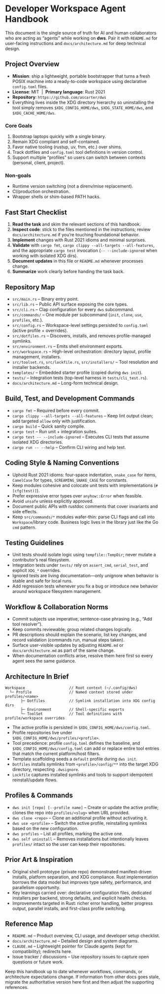 # Developer Workspace Agent Handbook

This document is the single source of truth for AI and human collaborators who are acting as “agents” while working on **dws**. Pair it with `README.md` for user-facing instructions and `docs/architecture.md` for deep technical design.

## Project Overview

- **Mission**: ship a lightweight, portable bootstrapper that turns a fresh POSIX machine into a ready-to-code workspace using declarative `config.toml` files.
- **License**: MIT &nbsp;|&nbsp; **Primary language**: Rust 2021
- **Repository**: `https://github.com/ascarter/dws`
- Everything lives inside the XDG directory hierarchy so uninstalling the tool simply removes `$XDG_CONFIG_HOME/dws`, `$XDG_STATE_HOME/dws`, and `$XDG_CACHE_HOME/dws`.

### Core Goals
1. Bootstrap laptops quickly with a single binary.
2. Remain XDG compliant and self-contained.
3. Favor native tooling (rustup, uv, fnm, etc.) over shims.
4. Track dotfiles and `config.toml` tool definitions in version control.
5. Support multiple “profiles” so users can switch between contexts (personal, client, project).

### Non-goals
- Runtime version switching (not a direnv/mise replacement).
- CI/production orchestration.
- Wrapper shells or shim-based PATH hacks.

## Fast Start Checklist

1. **Read the task** and skim the relevant sections of this handbook.
2. **Inspect code**: stick to the files mentioned in the instructions; review `docs/architecture.md` if you’re touching foundational behavior.
3. **Implement** changes with Rust 2021 idioms and minimal surprises.
4. **Validate** with `cargo fmt`, `cargo clippy --all-targets --all-features`, and the appropriate `cargo test` invocation (`-- --include-ignored` when working with isolated XDG dirs).
5. **Document updates** in this file or `README.md` whenever processes change.
6. **Summarize** work clearly before handing the task back.

## Repository Map

- `src/main.rs` – Binary entry point.
- `src/lib.rs` – Public API surface exposing the core types.
- `src/cli.rs` – Clap configuration for every `dws` subcommand.
- `src/commands/` – One module per subcommand (`init`, `clone`, `use`, `profiles`, etc.).
- `src/config.rs` – Workspace-level settings persisted to `config.toml` (active profile + overrides).
- `src/dotfiles.rs` – Discovers, installs, and removes profile-managed symlinks.
- `src/environment.rs` – Emits shell environment exports.
- `src/workspace.rs` – High-level orchestration: directory layout, profile management, installers.
- `src/toolset.rs`, `src/lockfile.rs`, `src/installers/` – Tool resolution and installer backends.
- `templates/` – Embedded starter profile (copied during `dws init`).
- `tests/` – Integration tests (top-level harness in `tests/cli_test.rs`).
- `docs/architecture.md` – Long-form technical design.

## Build, Test, and Development Commands

- `cargo fmt` – Required before every commit.
- `cargo clippy --all-targets --all-features` – Keep lint output clean; add targeted `allow` only with justification.
- `cargo build` – Quick sanity compile.
- `cargo test` – Run unit + integration suites.
- `cargo test -- --include-ignored` – Executes CLI tests that assume isolated XDG directories.
- `cargo run -- --help` – Confirm CLI wiring and help text.

## Coding Style & Naming Conventions

- Uphold Rust 2021 idioms: four-space indentation, `snake_case` for items, `CamelCase` for types, `SCREAMING_SNAKE_CASE` for constants.
- Keep modules cohesive and colocate unit tests with implementations (`#[cfg(test)]`).
- Prefer expressive error types over `anyhow::Error` when feasible.
- Avoid `unsafe` unless explicitly approved.
- Document public APIs with rustdoc comments that cover invariants and side effects.
- Keep `src/commands/*` modules wafer-thin: parse CLI flags and call into `Workspace`/library code. Business logic lives in the library just like the Go `cmd` pattern.

## Testing Guidelines

- Unit tests should isolate logic using `tempfile::TempDir`; never mutate a contributor’s real filesystem.
- Integration tests under `tests/` rely on `assert_cmd`, `serial_test`, and explicit `XDG_*` overrides.
- Ignored tests are living documentation—only unignore when behavior is stable and safe for local runs.
- Add regression tests whenever you fix a bug or introduce new behavior around workspace filesystem management.

## Workflow & Collaboration Norms

- Commit subjects use imperative, sentence-case phrasing (e.g., “Add tool resolver”).
- Keep commits reviewable; group related changes logically.
- PR descriptions should explain the scenario, list key changes, and record validation (commands run, manual steps taken).
- Surface user-visible updates by adjusting `README.md` or `docs/architecture.md` as part of the same change.
- When documentation conflicts arise, resolve them here first so every agent sees the same guidance.

## Architecture In Brief

```
Workspace                    // Root context (~/.config/dws)
  └─ Profile                 // Named context stored under profiles/<name>
       ├─ Dotfiles           // Symlink installation into XDG config dirs
       ├─ Environment        // Shell-specific exports
       └─ ToolSet            // Tool definitions with profile/workspace overrides
```

- The active profile is persisted in `$XDG_CONFIG_HOME/dws/config.toml`.
- Profile repositories live under `$XDG_CONFIG_HOME/dws/profiles/<profile>`.
- Tool precedence: profile `config.toml` defines the baseline, and `$XDG_CONFIG_HOME/dws/config.toml` can add or replace entire tool entries that match the current platform/host filters.
- Template scaffolding seeds a `default` profile during `dws init`.
- `Dotfiles` installs symlinks from `<profile>/config/**` into the target XDG directory, respecting `.dwsignore`.
- `Lockfile` captures installed symlinks and tools to support idempotent reinstall/update flows.

## Profiles & Commands

- `dws init [repo] [--profile name]` – Create or update the active profile; clones the repo into `profiles/<slug>` when URL provided.
- `dws clone <repo>` – Clone an additional profile without activating it.
- `dws use <profile>` – Switch the active profile, reinstalling symlinks based on the new configuration.
- `dws profiles` – List all profiles, marking the active one.
- `dws self uninstall` – Removes installations but intentionally leaves `profiles/` intact so the user can keep their repositories.

## Prior Art & Inspiration

- Original shell prototype (private repo) demonstrated manifest-driven installs, platform separation, and XDG compliance. Rust implementation borrows the data model but improves type safety, performance, and parallelism opportunity.
- Key learnings carried over: declarative configuration files, dedicated installers per backend, strong defaults, and explicit health checks.
- Improvements targeted in Rust: richer error handling, better progress output, parallel installs, and first-class profile switching.

## Reference Map

- `README.md` – Product overview, CLI usage, and developer setup checklist.
- `docs/architecture.md` – Detailed design and system diagrams.
- `CLAUDE.md` – Lightweight pointer for Claude agents (kept for compatibility); redirects here.
- Issue tracker / discussions – Use repository issues to capture open questions or future work.

Keep this handbook up to date whenever workflows, commands, or architecture expectations change. If information from other docs goes stale, migrate the authoritative version here first and then adjust the supporting references.
